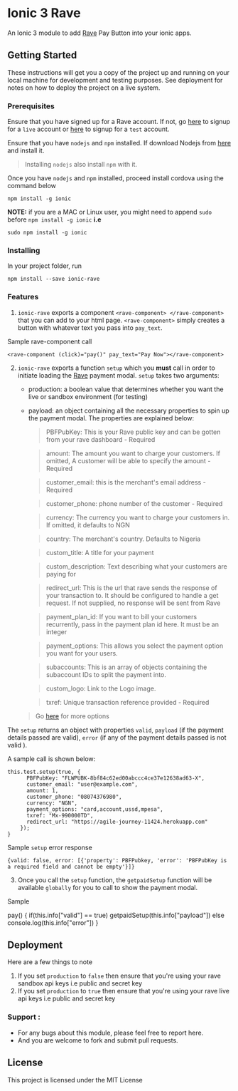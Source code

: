 # Ionic 3 Rave

 An Ionic 3 module to add [Rave](https://www.flutterwave.com) Pay Button into your ionic apps.

 ## Getting Started

These instructions will get you a copy of the project up and running on your local machine for development and testing purposes. See deployment for notes on how to deploy the project on a live system.

### Prerequisites
Ensure that you have signed up for a Rave account. If not, go [here](https://www.rave.flutterwave.com) to signup for a ```live``` account or [here](https://www.ravesandbox.flutterwave.com) to signup for a ```test``` account.

Ensure that you have ```nodejs``` and ```npm``` installed. If download Nodejs from [here](https://nodejs.org) and install it.
> Installing ```nodejs``` also install ```npm``` with it.

Once you have ```nodejs``` and ```npm``` installed, proceed install cordova using the command below

```
npm install -g ionic
```
**NOTE:** if you are a MAC or Linux user, you might need to append ```sudo``` before ```npm install -g ionic``` __i.e__
```
sudo npm install -g ionic
```

### Installing

In your project folder, run

```npm install --save ionic-rave```

### Features

1. ```ionic-rave``` exports a component ```<rave-component> </rave-component>``` that you can add to your html page. ```<rave-component>``` simply creates a button with whatever text you pass into ```pay_text```.

Sample rave-component call

```<rave-component (click)="pay()" pay_text="Pay Now"></rave-component>```

2. ```ionic-rave``` exports a function ```setup``` which you **must** call in order to initiate loading the [Rave](https://developer.flutterwave.com/docs/rave-inline) payment modal.
```setup``` takes two arguments:
    - production: a boolean value that determines whether you want the live or sandbox environment (for testing)
    - payload: an object containing all the necessary properties to spin up the payment modal. The properties are explained below:
        
        >PBFPubKey: This is your Rave public key and can be gotten from your rave dashboard - Required

        >amount: The amount you want to charge your customers. If omitted, A customer will be able to specify the amount - Required

        >customer_email: this is the merchant's email address - Required

        >customer_phone: phone number of the customer - Required

        >currency: The currency you want to charge your customers in. If omitted, it defaults to NGN 

        >country: The merchant's country. Defaults to Nigeria

        >custom_title: A title for your payment

        >custom_description: Text describing what your customers are paying for
        
        >redirect_url: This is the url that rave sends the response of your transaction to. It should be configured to handle a get request. If not supplied, no response will be sent from Rave

        >payment_plan_id: If you want to bill your customers recurrently, pass in the payment plan id here. It must be an integer

        >payment_options: This allows you select the payment option you want for your users.

        >subaccounts: This is an array of objects containing the subaccount IDs to split the payment into.

        >custom_logo: Link to the Logo image.

        >txref: Unique transaction reference provided - Required

    > Go [here](https://developer.flutterwave.com/docs/rave-inline) for more options

The ```setup``` returns an object with properties ```valid```, ```payload``` (if the payment details passed are valid), ```error``` (if any of the payment details passed is not valid ).

A sample call is shown below:

```
this.test.setup(true, {
      PBFPubKey: "FLWPUBK-8bf84c62ed00abccc4ce37e12638ad63-X",
      customer_email: "user@example.com",
      amount: 1,
      customer_phone: "08074376980",
      currency: "NGN",
      payment_options: "card,account,ussd,mpesa",
      txref: "Mx-990000TD",
      redirect_url: "https://agile-journey-11424.herokuapp.com"
    });
}

```

Sample ```setup``` error response

```
{valid: false, error: [{'property': PBFPubkey, 'error': 'PBFPubKey is a required field and cannot be empty'}]}
```


3. Once you call the ```setup``` function, the ```getpaidSetup``` function will be available ```globally``` for you to call to show the payment modal.

Sample

pay() {
    if(this.info["valid"] == true) getpaidSetup(this.info["payload"])
    else console.log(this.info["error"])
}


## Deployment
Here are a few things to note
1. If you set ```production``` to ```false``` then ensure that you're using your rave sandbox api keys i.e public and secret key
2. If you set ```production``` to ```true``` then ensure that you're using your rave live api keys i.e public and secret key


### Support :

* For any bugs about this module, please feel free to report here.
* And you are welcome to fork and submit pull requests.


## License

This project is licensed under the MIT License 